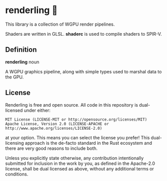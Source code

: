 # renderling 🍖
This library is a collection of WGPU render pipelines.

Shaders are written in GLSL. **shaderc** is used to compile shaders to SPIR-V.

## Definition
**renderling** noun

A WGPU graphics pipeline, along with simple types used to marshal data to the GPU.

## License
Renderling is free and open source. All code in this repository is dual-licensed under either:

    MIT License (LICENSE-MIT or http://opensource.org/licenses/MIT)
    Apache License, Version 2.0 (LICENSE-APACHE or http://www.apache.org/licenses/LICENSE-2.0)

at your option. This means you can select the license you prefer! This dual-licensing approach
is the de-facto standard in the Rust ecosystem and there are very good reasons to include both.

Unless you explicitly state otherwise, any contribution intentionally submitted for inclusion
in the work by you, as defined in the Apache-2.0 license, shall be dual licensed as above,
without any additional terms or conditions.
